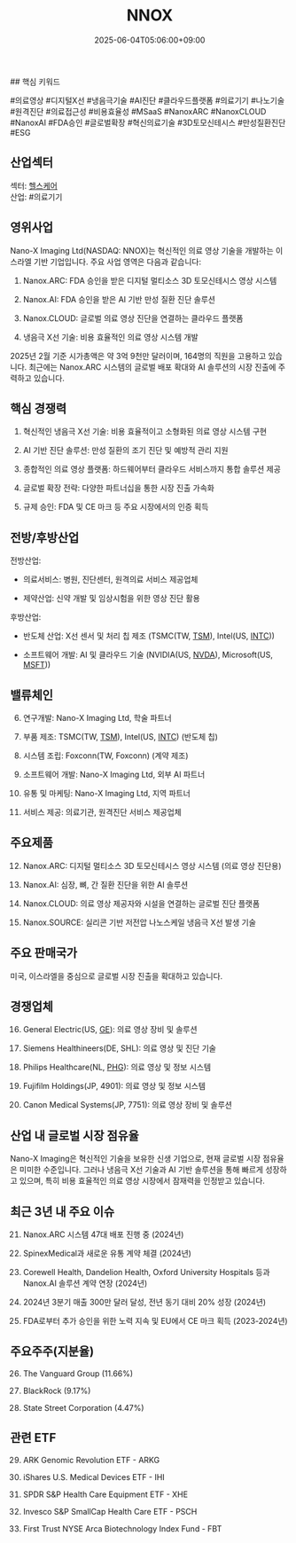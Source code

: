 ﻿---
title: "NNOX"
date: 2025-06-04T05:06:00+09:00
lastmod: 2025-06-04T05:06:00+09:00
type: docs
sidebar:
  open: true
weight: 621
---
<div style="display:none">
  <meta property="article:published_time" content="2025-06-03T20:06:00Z" />
  <meta property="article:modified_time" content="2025-06-03T20:06:00Z" />
</div>
## 핵심 키워드

#의료영상 #디지털X선 #냉음극기술 #AI진단 #클라우드플랫폼 #의료기기 #나노기술 #원격진단 #의료접근성 #비용효율성 #MSaaS #NanoxARC #NanoxCLOUD #NanoxAI #FDA승인 #글로벌확장 #혁신의료기술 #3D토모신테시스 #만성질환진단 #ESG

## 산업섹터

섹터: [헬스케어](/industry-study/2산업헬스케어/)  
산업: #의료기기

## 영위사업

Nano-X Imaging Ltd(NASDAQ: NNOX)는 혁신적인 의료 영상 기술을 개발하는 이스라엘 기반 기업입니다. 주요 사업 영역은 다음과 같습니다:

1. Nanox.ARC: FDA 승인을 받은 디지털 멀티소스 3D 토모신테시스 영상 시스템
    
2. Nanox.AI: FDA 승인을 받은 AI 기반 만성 질환 진단 솔루션
    
3. Nanox.CLOUD: 글로벌 의료 영상 진단을 연결하는 클라우드 플랫폼
    
4. 냉음극 X선 기술: 비용 효율적인 의료 영상 시스템 개발

2025년 2월 기준 시가총액은 약 3억 9천만 달러이며, 164명의 직원을 고용하고 있습니다. 최근에는 Nanox.ARC 시스템의 글로벌 배포 확대와 AI 솔루션의 시장 진출에 주력하고 있습니다.

## 핵심 경쟁력

1. 혁신적인 냉음극 X선 기술: 비용 효율적이고 소형화된 의료 영상 시스템 구현
    
2. AI 기반 진단 솔루션: 만성 질환의 조기 진단 및 예방적 관리 지원
    
3. 종합적인 의료 영상 플랫폼: 하드웨어부터 클라우드 서비스까지 통합 솔루션 제공
    
4. 글로벌 확장 전략: 다양한 파트너십을 통한 시장 진출 가속화
    
5. 규제 승인: FDA 및 CE 마크 등 주요 시장에서의 인증 획득

## 전방/후방산업

전방산업:

- 의료서비스: 병원, 진단센터, 원격의료 서비스 제공업체
    
- 제약산업: 신약 개발 및 임상시험을 위한 영상 진단 활용

후방산업:

- 반도체 산업: X선 센서 및 처리 칩 제조 (TSMC(TW, [TSM](/company-analysis/tsm/)), Intel(US, [INTC](/company-analysis/intc/)))
    
- 소프트웨어 개발: AI 및 클라우드 기술 (NVIDIA(US, [NVDA](/company-analysis/nvda/)), Microsoft(US, [MSFT](/company-analysis/msft/)))

## 밸류체인

6. 연구개발: Nano-X Imaging Ltd, 학술 파트너
    
7. 부품 제조: TSMC(TW, [TSM](/company-analysis/tsm/)), Intel(US, [INTC](/company-analysis/intc/)) (반도체 칩)
    
8. 시스템 조립: Foxconn(TW, Foxconn) (계약 제조)
    
9. 소프트웨어 개발: Nano-X Imaging Ltd, 외부 AI 파트너
    
10. 유통 및 마케팅: Nano-X Imaging Ltd, 지역 파트너
    
11. 서비스 제공: 의료기관, 원격진단 서비스 제공업체

## 주요제품

12. Nanox.ARC: 디지털 멀티소스 3D 토모신테시스 영상 시스템 (의료 영상 진단용)
    
13. Nanox.AI: 심장, 뼈, 간 질환 진단을 위한 AI 솔루션
    
14. Nanox.CLOUD: 의료 영상 제공자와 시설을 연결하는 글로벌 진단 플랫폼
    
15. Nanox.SOURCE: 실리콘 기반 저전압 나노스케일 냉음극 X선 발생 기술

## 주요 판매국가

미국, 이스라엘을 중심으로 글로벌 시장 진출을 확대하고 있습니다.

## 경쟁업체

16. General Electric(US, [GE](/company-analysis/ge/)): 의료 영상 장비 및 솔루션
    
17. Siemens Healthineers(DE, SHL): 의료 영상 및 진단 기술
    
18. Philips Healthcare(NL, [PHG](/company-analysis/phg/)): 의료 영상 및 정보 시스템
    
19. Fujifilm Holdings(JP, 4901): 의료 영상 및 정보 시스템
    
20. Canon Medical Systems(JP, 7751): 의료 영상 장비 및 솔루션

## 산업 내 글로벌 시장 점유율

Nano-X Imaging은 혁신적인 기술을 보유한 신생 기업으로, 현재 글로벌 시장 점유율은 미미한 수준입니다. 그러나 냉음극 X선 기술과 AI 기반 솔루션을 통해 빠르게 성장하고 있으며, 특히 비용 효율적인 의료 영상 시장에서 잠재력을 인정받고 있습니다.

## 최근 3년 내 주요 이슈

21. Nanox.ARC 시스템 47대 배포 진행 중 (2024년)
    
22. SpinexMedical과 새로운 유통 계약 체결 (2024년)
    
23. Corewell Health, Dandelion Health, Oxford University Hospitals 등과 Nanox.AI 솔루션 계약 연장 (2024년)
    
24. 2024년 3분기 매출 300만 달러 달성, 전년 동기 대비 20% 성장 (2024년)
    
25. FDA로부터 추가 승인을 위한 노력 지속 및 EU에서 CE 마크 획득 (2023-2024년)

## 주요주주(지분율)

26. The Vanguard Group (11.66%)
    
27. BlackRock (9.17%)
    
28. State Street Corporation (4.47%)

## 관련 ETF

29. ARK Genomic Revolution ETF - ARKG
    
30. iShares U.S. Medical Devices ETF - IHI
    
31. SPDR S&P Health Care Equipment ETF - XHE
    
32. Invesco S&P SmallCap Health Care ETF - PSCH
    
33. First Trust NYSE Arca Biotechnology Index Fund - FBT
